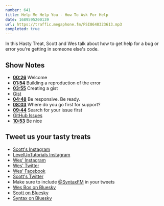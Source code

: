 ```yaml
---
number: 641
title: Help Me Help You - How To Ask For Help
date: 1689595200139
url: https://traffic.megaphone.fm/FSI8648323613.mp3
completed: true
---
```


In this Hasty Treat, Scott and Wes talk about how to get help for a bug or error you're getting in someone else's code.

## Show Notes

* **[00:26](#t=00:26)** Welcome
* **[01:54](#t=01:54)** Building a reproduction of the error
* **[03:55](#t=03:55)** Creating a gist
* [Gist](https://gist.github.com/)
* **[04:48](#t=04:48)** Be responsive. Be ready.
* **[08:03](#t=08:03)** Where do you go first for support?
* **[09:44](#t=09:44)** Search for your issue first
* [GitHub Issues](https://docs.github.com/en/issues/tracking-your-work-with-issues/about-issues)
* **[10:53](#t=10:53)** Be nice

## Tweet us your tasty treats

* [Scott's Instagram](https://www.instagram.com/stolinski/)
* [LevelUpTutorials Instagram](https://www.instagram.com/LevelUpTutorials/)
* [Wes' Instagram](https://www.instagram.com/wesbos/)
* [Wes' Twitter](https://twitter.com/wesbos)
* [Wes' Facebook](https://www.facebook.com/wesbos.developer)
* [Scott's Twitter](https://twitter.com/stolinski)
* Make sure to include [@SyntaxFM](https://twitter.com/SyntaxFM) in your tweets
* [Wes Bos on Bluesky](https://bsky.app/profile/wesbos.com)
* [Scott on Bluesky](https://bsky.app/profile/tolin.ski)
* [Syntax on Bluesky](https://bsky.app/profile/syntax.fm)
